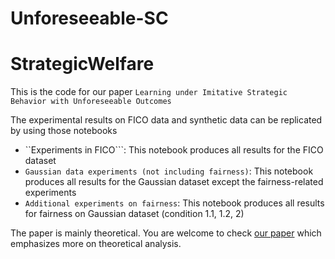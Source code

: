 # Unforeseeable-SC

# StrategicWelfare

This is the code for our paper ```Learning under Imitative Strategic Behavior with Unforeseeable Outcomes```

The experimental results on FICO data and synthetic data can be replicated by using those notebooks

- ``Experiments in FICO```: This notebook produces all results for the FICO dataset
- ```Gaussian data experiments (not including fairness)```: This notebook produces all results for the Gaussian dataset except the fairness-related experiments
- ```Additional experiments on fairness```: This notebook produces all results for fairness on Gaussian dataset (condition 1.1, 1.2, 2)

The paper is mainly theoretical. You are welcome to check [our paper](https://openreview.net/pdf?id=82bNZGMNZa) which emphasizes more on theoretical analysis.
